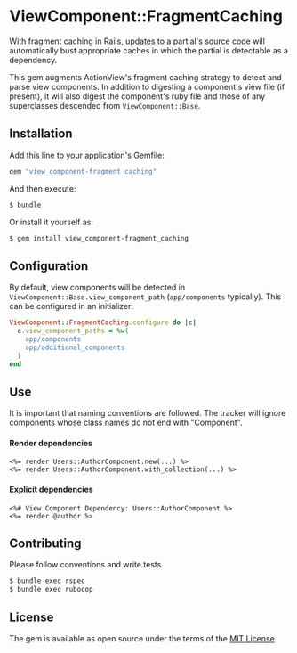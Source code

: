 # ViewComponent::FragmentCaching
With fragment caching in Rails, updates to a partial's source code will automatically bust
appropriate caches in which the partial is detectable as a dependency.

This gem augments ActionView's fragment caching strategy to detect and parse view components. In addition to digesting a
component's view file (if present), it will also digest the component's ruby file and those of any superclasses
descended from `ViewComponent::Base`. 

## Installation
Add this line to your application's Gemfile:

```ruby
gem "view_component-fragment_caching"
```

And then execute:
```bash
$ bundle
```

Or install it yourself as:
```bash
$ gem install view_component-fragment_caching
```

## Configuration
By default, view components will be detected in `ViewComponent::Base.view_component_path` (`app/components` typically).
This can be configured in an initializer:

```ruby
ViewComponent::FragmentCaching.configure do |c|
  c.view_component_paths = %w(
    app/components
    app/additional_components
  )
end
```

## Use
It is important that naming conventions are followed. The tracker will ignore components whose class names do not end with "Component".

#### Render dependencies
```erb
<%= render Users::AuthorComponent.new(...) %>
<%= render Users::AuthorComponent.with_collection(...) %>
```

#### Explicit dependencies
```erb
<%# View Component Dependency: Users::AuthorComponent %>
<%= render @author %>  
```

## Contributing
Please follow conventions and write tests.
```bash
$ bundle exec rspec
$ bundle exec rubocop
```

## License
The gem is available as open source under the terms of the [MIT License](https://opensource.org/licenses/MIT).
